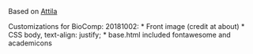 Based on [Attila](https://github.com/arulrajnet/attila)

Customizations for BioComp:
20181002:
    * Front image (credit at about)
    * CSS body, text-align: justify;
    * base.html included fontawesome and academicons
